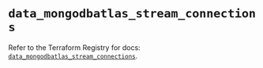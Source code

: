# `data_mongodbatlas_stream_connections`

Refer to the Terraform Registry for docs: [`data_mongodbatlas_stream_connections`](https://registry.terraform.io/providers/mongodb/mongodbatlas/1.21.1/docs/data-sources/stream_connections).
